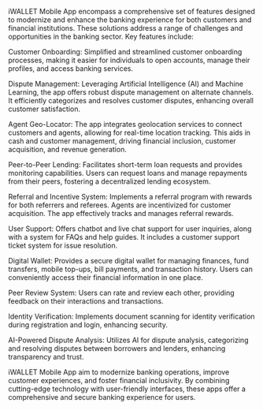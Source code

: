iWALLET Mobile App encompass a comprehensive set of features designed to modernize and enhance the banking experience for both customers and financial institutions. These solutions address a range of challenges and opportunities in the banking sector. Key features include:

Customer Onboarding: Simplified and streamlined customer onboarding processes, making it easier for individuals to open accounts, manage their profiles, and access banking services.

Dispute Management: Leveraging Artificial Intelligence (AI) and Machine Learning, the app offers robust dispute management on alternate channels. It efficiently categorizes and resolves customer disputes, enhancing overall customer satisfaction.

Agent Geo-Locator: The app integrates geolocation services to connect customers and agents, allowing for real-time location tracking. This aids in cash and customer management, driving financial inclusion, customer acquisition, and revenue generation.

Peer-to-Peer Lending: Facilitates short-term loan requests and provides monitoring capabilities. Users can request loans and manage repayments from their peers, fostering a decentralized lending ecosystem.

Referral and Incentive System: Implements a referral program with rewards for both referrers and referees. Agents are incentivized for customer acquisition. The app effectively tracks and manages referral rewards.

User Support: Offers chatbot and live chat support for user inquiries, along with a system for FAQs and help guides. It includes a customer support ticket system for issue resolution.

Digital Wallet: Provides a secure digital wallet for managing finances, fund transfers, mobile top-ups, bill payments, and transaction history. Users can conveniently access their financial information in one place.

Peer Review System: Users can rate and review each other, providing feedback on their interactions and transactions.

Identity Verification: Implements document scanning for identity verification during registration and login, enhancing security.

AI-Powered Dispute Analysis: Utilizes AI for dispute analysis, categorizing and resolving disputes between borrowers and lenders, enhancing transparency and trust.

iWALLET Mobile App aim to modernize banking operations, improve customer experiences, and foster financial inclusivity. By combining cutting-edge technology with user-friendly interfaces, these apps offer a comprehensive and secure banking experience for users.
